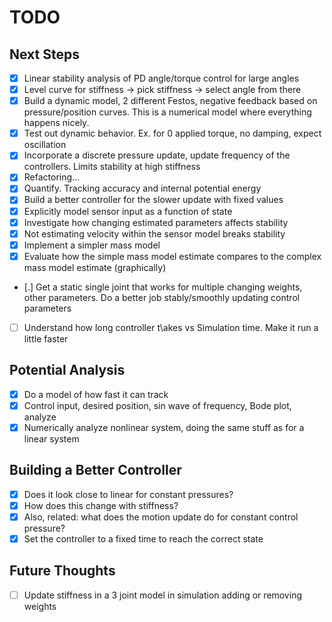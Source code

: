 # TODO

## Next Steps
- [x] Linear stability analysis of PD angle/torque control for large angles
- [x] Level curve for stiffness -> pick stiffness -> select angle from there
- [x] Build a dynamic model, 2 different Festos, negative feedback based on pressure/position curves. This is a numerical model where everything happens nicely. 
- [x] Test out dynamic behavior. Ex. for 0 applied torque, no damping, expect oscillation
- [x] Incorporate a discrete pressure update, update frequency of the controllers. Limits stability at high stiffness
- [x] Refactoring...
- [x] Quantify. Tracking accuracy and internal potential energy
- [x] Build a better controller for the slower update with fixed values
- [x] Explicitly model sensor input as a function of state
- [x] Investigate how changing estimated parameters affects stability
- [x] Not estimating velocity within the sensor model breaks stability
- [x] Implement a simpler mass model
- [x] Evaluate how the simple mass model estimate compares to the complex mass model estimate (graphically)
- [.] Get a static single joint that works for multiple changing weights, other parameters. Do a better job stably/smoothly updating control parameters
- [ ] Understand how long controller t\akes vs Simulation time. Make it run a little faster

## Potential Analysis

- [x] Do a model of how fast it can track
- [x] Control input, desired position, sin wave of frequency, Bode plot, analyze
- [x] Numerically analyze nonlinear system, doing the same stuff as for a linear system

## Building a Better Controller
- [x] Does it look close to linear for constant pressures?
- [x] How does this change with stiffness?
- [x] Also, related: what does the motion update do for constant control pressure?
- [x] Set the controller to a fixed time to reach the correct state

## Future Thoughts
- [ ] Update stiffness in a 3 joint model in simulation adding or removing weights
